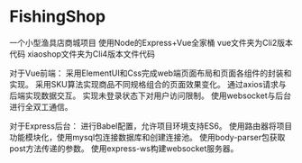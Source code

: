 # FishingShop
一个小型渔具店商城项目
使用Node的Express+Vue全家桶
vue文件夹为Cli2版本代码
xiaoshop文件夹为Cli4版本文件代码

对于Vue前端：
采用ElementUI和Css完成web端页面布局和页面各组件的封装和实现。
采用SKU算法实现商品不同规格组合的页面效果变化。
通过axios请求与后端实现数据交互。 
实现未登录状态下对用户访问限制。
使用websocket与后台进行全双工通信。

对于Express后台：
进行Babel配置，允许项目环境支持ES6。
使用路由器将项目功能模块化，使用mysql包连接数据库和创建连接池。
使用body-parser包获取post方法传递的参数。
使用express-ws构建websocket服务器。
